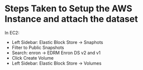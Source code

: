 # Steps Taken to Setup the AWS Instance and attach the dataset

In EC2:

- Left Sidebar: Elastic Block Store -> Snaphots
- Filter to Public Snapshots
- Search: enron -> EDRM Enron DS v2 and v1
- Click Create Volume
- Left Sidebar: Elastic Block Store -> Volumes

